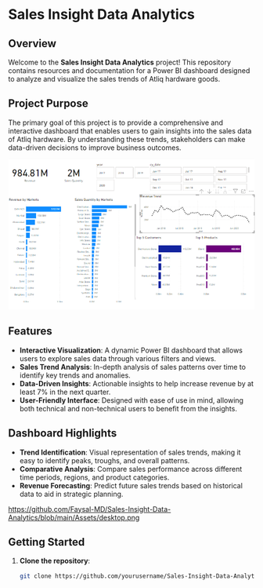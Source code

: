 # Sales Insight Data Analytics

## Overview
Welcome to the **Sales Insight Data Analytics** project! This repository contains resources and documentation for a Power BI dashboard designed to analyze and visualize the sales trends of Atliq hardware goods.

## Project Purpose
The primary goal of this project is to provide a comprehensive and interactive dashboard that enables users to gain insights into the sales data of Atliq hardware. By understanding these trends, stakeholders can make data-driven decisions to improve business outcomes.

![Dashboard Image](https://github.com/Faysal-MD/Sales-Insight-Data-Analytics/blob/main/Assets/desktop.png)

## Features
- **Interactive Visualization**: A dynamic Power BI dashboard that allows users to explore sales data through various filters and views.
- **Sales Trend Analysis**: In-depth analysis of sales patterns over time to identify key trends and anomalies.
- **Data-Driven Insights**: Actionable insights to help increase revenue by at least 7% in the next quarter.
- **User-Friendly Interface**: Designed with ease of use in mind, allowing both technical and non-technical users to benefit from the insights.

## Dashboard Highlights
- **Trend Identification**: Visual representation of sales trends, making it easy to identify peaks, troughs, and overall patterns.
- **Comparative Analysis**: Compare sales performance across different time periods, regions, and product categories.
- **Revenue Forecasting**: Predict future sales trends based on historical data to aid in strategic planning.

https://github.com/Faysal-MD/Sales-Insight-Data-Analytics/blob/main/Assets/desktop.png

## Getting Started
1. **Clone the repository**: 
   ```sh
   git clone https://github.com/yourusername/Sales-Insight-Data-Analytics.git
